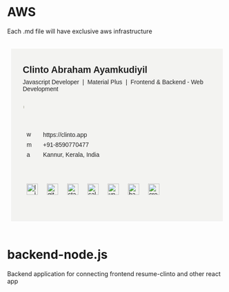 # AWS 

Each .md file will have exclusive aws infrastructure 

<table font-family="Arial" class="sc-koXPp bcmybC" style="border-collapse: collapse; border-collapse: separate; width: 500px; color: #222222; font-size: 100%; font-family: Arial,Helvetica,sans-serif;" width="500"><tbody class="sc-bmzYkS ifViHs" style="width: 500px;"><tr class="sc-hIUJlX jSXtyK"><td class="sc-jnOGJG bwWeeV" style="border-collapse: separate;"><table class="sc-koXPp giBcWR" style="background-color: #f3f3f1; width: 500px; padding-right: 16px; padding-top: 16px; padding-bottom: 16px; padding-left: 16px; color: #222222; font-size: 100%; border-collapse: separate;" width="500" bgcolor="#f3f3f1"><tbody class="sc-bmzYkS ifViHs" style="width: 500px;"><tr class="sc-hIUJlX jSXtyK"><td class="sc-eeDRCY dBHcHx" style="vertical-align: top; width: 484px; padding-left: 0; border-collapse: separate;" width="484" valign="top"><table class="sc-koXPp gCmvu" style="width: 100%; color: #222222; font-size: 100%; border-collapse: separate;" width="100%"><tbody class="sc-bmzYkS hOkVDB" style="width: 100%;"><tr class="sc-gmPhUn eDRZGN"><td class="sc-eeDRCY cwuqtd" style="vertical-align: top; width: 100%; border-collapse: separate;" width="100%" valign="top"><span font-size="153%" color="#222222" class="sc-gFAWRd mezby" style="font-weight: bold; font-size: 153%; color: #222222;">Clinto Abraham Ayamkudiyil</span></td></tr><tr class="sc-hRJfrW loHkfj"><td class="sc-eeDRCY dLgrrR" style="vertical-align: top; width: 100%; padding-bottom: 8px; border-collapse: separate;" width="100%" valign="top"><span class="sc-iHbSHJ glqCqS">Javascript Developer</span><span> &nbsp;|&nbsp; </span><span class="sc-iHbSHJ glqCqS">Material Plus</span><span> &nbsp;|&nbsp; </span><span class="sc-iHbSHJ glqCqS">Frontend &amp; Backend - Web Development</span></td></tr><tr class="sc-uVWWZ iSiGll"><td class="sc-hCPjZK fUIIIL" style="border-collapse: separate;"><table class="sc-fBWQRz dgA-DVo" style="width: 95%; min-width: 95%; max-width: 95%; table-layout: fixed; border-collapse: separate;" width="95%"><tbody class="sc-hknOHE KWbdf"><tr class="sc-uVWWZ iSiGll"><td height="1" class="sc-Nxspf cPltCh" style="height: 1px; max-height: 1px; border-bottom: 6px solid #a2a291; line-height: 1px; mso-line-height-rule: exactly; font-size: 1px; border-collapse: separate;"></td></tr></tbody></table></td></tr><tr class="sc-jxOSlx kDyrQm"><td class="sc-eeDRCY fOlUHa" style="vertical-align: top; width: 100%; padding-top: 12px; border-collapse: separate;" width="100%" valign="top"><table class="sc-koXPp gCmvu" style="width: 100%; color: #222222; font-size: 100%; border-collapse: separate;" width="100%"><tbody class="sc-bmzYkS hOkVDB" style="width: 100%;"><tr class="sc-kdBSHD dXUpgX"><td class="sc-kOPcWz kHpRun" style="width: 22px; padding-top: 2px; border-collapse: separate;" width="22"><img src="https://prod.flowcvassets.com/email-signatures/sc6equa2stp6uhmj2ibf/9/website.png" alt="website" class="sc-fhzFiK iipPXA" style="width: 15px; border: 0 none; height: auto; line-height: 100%; outline: none; -webkit-text-decoration: none; text-decoration: none;" width="15"></td><td class="sc-kOHTFB glrnAB" style="vertical-align: top; border-collapse: separate;" valign="top"><span class="sc-eBMEME dVszMr">https://clinto.app</span></td></tr><tr class="sc-kdBSHD dXUpgX"><td class="sc-kOPcWz kHpRun" style="width: 22px; padding-top: 2px; border-collapse: separate;" width="22"><img src="https://prod.flowcvassets.com/email-signatures/sc6equa2stp6uhmj2ibf/9/mobile.png" alt="mobile" class="sc-fhzFiK iipPXA" style="width: 15px; border: 0 none; height: auto; line-height: 100%; outline: none; -webkit-text-decoration: none; text-decoration: none;" width="15"></td><td class="sc-kOHTFB glrnAB" style="vertical-align: top; border-collapse: separate;" valign="top"><span class="sc-eBMEME dVszMr">+91-8590770477</span></td></tr><tr class="sc-kdBSHD dXUpgX"><td class="sc-kOPcWz kHpRun" style="width: 22px; padding-top: 2px; border-collapse: separate;" width="22"><img src="https://prod.flowcvassets.com/email-signatures/sc6equa2stp6uhmj2ibf/9/address.png" alt="address" class="sc-fhzFiK iipPXA" style="width: 15px; border: 0 none; height: auto; line-height: 100%; outline: none; -webkit-text-decoration: none; text-decoration: none;" width="15"></td><td class="sc-kOHTFB glrnAB" style="vertical-align: top; border-collapse: separate;" valign="top"><span class="sc-eBMEME dVszMr">Kannur, Kerala, India</span></td></tr></tbody></table></td></tr><tr class="sc-ddjGPC hSMLki"><td class="sc-eeDRCY fOmVKq" style="vertical-align: top; width: 100%; padding-top: 16px; border-collapse: separate;" width="100%" valign="top"><table class="sc-koXPp fhWawR" style="width: auto; color: #222222; font-size: 100%; border-collapse: separate;"><tbody class="sc-bmzYkS hOkVDB" style="width: 100%;"><tr class="sc-fXSgeo jdDRKE"><td class="sc-JrDLc kOxZbZ" style="padding-right: 12px; border-collapse: separate;"><a href="https://www.linkedin.com/in/clinto-abraham/" target="_blank" class="sc-fjvvzt gsRHus" style="display: inline-block; cursor: pointer;"><img src="https://prod.flowcvassets.com/email-signatures/sc6equa2stp6uhmj2ibf/9/linkedIn.png" alt="linkedIn" class="sc-bbSZdi fEsaik" style="width: 26px; border: 0 none; height: auto; line-height: 100%; outline: none; -webkit-text-decoration: none; text-decoration: none;" width="26"></a></td><td class="sc-JrDLc kOxZbZ" style="padding-right: 12px; border-collapse: separate;"><a href="https://github.com/clinto-abraham" target="_blank" class="sc-fjvvzt gsRHus" style="display: inline-block; cursor: pointer;"><img src="https://prod.flowcvassets.com/email-signatures/sc6equa2stp6uhmj2ibf/9/github.png" alt="github" class="sc-bbSZdi fEsaik" style="width: 26px; border: 0 none; height: auto; line-height: 100%; outline: none; -webkit-text-decoration: none; text-decoration: none;" width="26"></a></td><td class="sc-JrDLc kOxZbZ" style="padding-right: 12px; border-collapse: separate;"><a href="https://stackoverflow.com/users/14870101/clinto-abraham" target="_blank" class="sc-fjvvzt gsRHus" style="display: inline-block; cursor: pointer;"><img src="https://prod.flowcvassets.com/email-signatures/sc6equa2stp6uhmj2ibf/9/stackoverflow.png" alt="stackoverflow" class="sc-bbSZdi fEsaik" style="width: 26px; border: 0 none; height: auto; line-height: 100%; outline: none; -webkit-text-decoration: none; text-decoration: none;" width="26"></a></td><td class="sc-JrDLc kOxZbZ" style="padding-right: 12px; border-collapse: separate;"><a href="https://www.salesforce.com/trailblazer/clinto-abraham" target="_blank" class="sc-fjvvzt gsRHus" style="display: inline-block; cursor: pointer;"><img src="https://prod.flowcvassets.com/email-signatures/sc6equa2stp6uhmj2ibf/9/salesforce.png" alt="salesforce" class="sc-bbSZdi fEsaik" style="width: 26px; border: 0 none; height: auto; line-height: 100%; outline: none; -webkit-text-decoration: none; text-decoration: none;" width="26"></a></td><td class="sc-JrDLc kOxZbZ" style="padding-right: 12px; border-collapse: separate;"><a href="https://www.upwork.com/freelancers/~018bce147db85c53a4" target="_blank" class="sc-fjvvzt gsRHus" style="display: inline-block; cursor: pointer;"><img src="https://prod.flowcvassets.com/email-signatures/sc6equa2stp6uhmj2ibf/9/upwork.png" alt="upwork" class="sc-bbSZdi fEsaik" style="width: 26px; border: 0 none; height: auto; line-height: 100%; outline: none; -webkit-text-decoration: none; text-decoration: none;" width="26"></a></td><td class="sc-JrDLc kOxZbZ" style="padding-right: 12px; border-collapse: separate;"><a href="https://www.hackerearth.com/@clinto-abraham" target="_blank" class="sc-fjvvzt gsRHus" style="display: inline-block; cursor: pointer;"><img src="https://prod.flowcvassets.com/email-signatures/sc6equa2stp6uhmj2ibf/9/hackerearth.png" alt="hackerearth" class="sc-bbSZdi fEsaik" style="width: 26px; border: 0 none; height: auto; line-height: 100%; outline: none; -webkit-text-decoration: none; text-decoration: none;" width="26"></a></td><td class="sc-JrDLc kOxZbZ" style="padding-right: 12px; border-collapse: separate;"><a href="https://www.credly.com/users/clinto-abraham-ayamkudiyil" target="_blank" class="sc-fjvvzt gsRHus" style="display: inline-block; cursor: pointer;"><img src="https://prod.flowcvassets.com/email-signatures/sc6equa2stp6uhmj2ibf/9/credly.png" alt="credly" class="sc-bbSZdi fEsaik" style="width: 26px; border: 0 none; height: auto; line-height: 100%; outline: none; -webkit-text-decoration: none; text-decoration: none;" width="26"></a></td></tr></tbody></table></td></tr></tbody></table></td></tr></tbody></table></td></tr><tr class="sc-hIUJlX jSXtyK"></tr></tbody></table>


# backend-node.js
Backend application for connecting frontend resume-clinto and other react app
